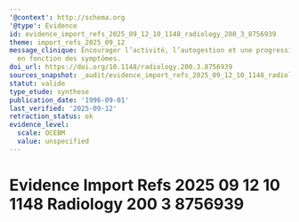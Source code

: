 ```yaml
---
'@context': http://schema.org
'@type': Evidence
id: evidence_import_refs_2025_09_12_10_1148_radiology_200_3_8756939
theme: import_refs_2025_09_12
message_clinique: Encourager l’activité, l’autogestion et une progression graduée
  en fonction des symptômes.
doi_url: https://doi.org/10.1148/radiology.200.3.8756939
sources_snapshot: _audit/evidence_import_refs_2025_09_12_10_1148_radiology_200_3_8756939.json
statut: valide
type_etude: synthese
publication_date: '1996-09-01'
last_verified: '2025-09-12'
retraction_status: ok
evidence_level:
  scale: OCEBM
  value: unspecified
---
```

# Evidence Import Refs 2025 09 12 10 1148 Radiology 200 3 8756939

